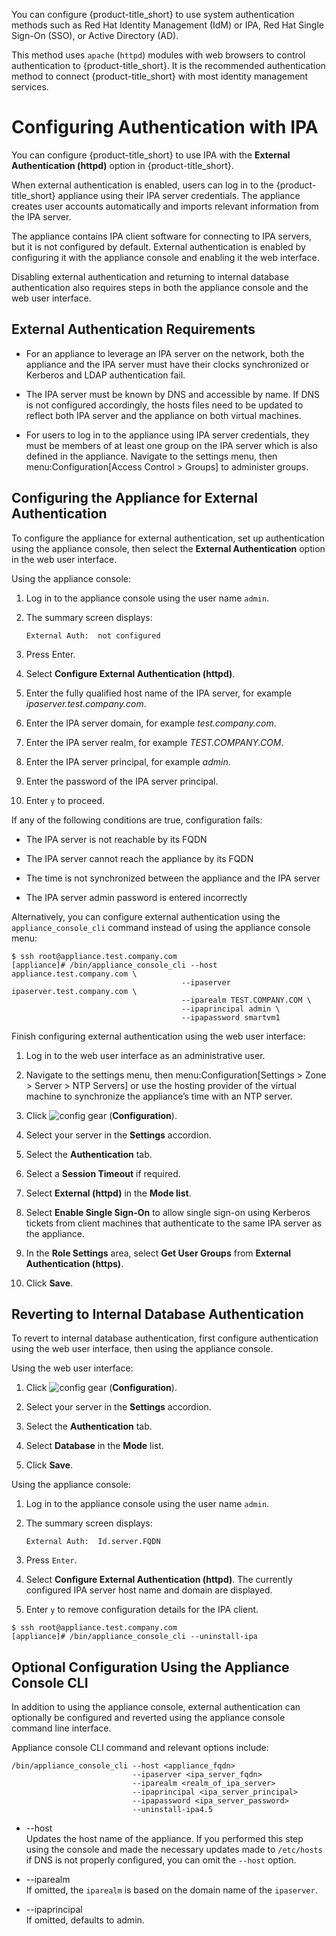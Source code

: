You can configure {product-title\_short} to use system authentication
methods such as Red Hat Identity Management (IdM) or IPA, Red Hat Single
Sign-On (SSO), or Active Directory (AD).

This method uses `apache` (`httpd`) modules with web browsers to control
authentication to {product-title\_short}. It is the recommended
authentication method to connect {product-title\_short} with most
identity management services.

# Configuring Authentication with IPA

You can configure {product-title\_short} to use IPA with the **External
Authentication (httpd)** option in {product-title\_short}.

When external authentication is enabled, users can log in to the
{product-title\_short} appliance using their IPA server credentials. The
appliance creates user accounts automatically and imports relevant
information from the IPA server.

The appliance contains IPA client software for connecting to IPA
servers, but it is not configured by default. External authentication is
enabled by configuring it with the appliance console and enabling it the
web interface.

Disabling external authentication and returning to internal database
authentication also requires steps in both the appliance console and the
web user interface.

## External Authentication Requirements

  - For an appliance to leverage an IPA server on the network, both the
    appliance and the IPA server must have their clocks synchronized or
    Kerberos and LDAP authentication fail.

  - The IPA server must be known by DNS and accessible by name. If DNS
    is not configured accordingly, the hosts files need to be updated to
    reflect both IPA server and the appliance on both virtual machines.

  - For users to log in to the appliance using IPA server credentials,
    they must be members of at least one group on the IPA server which
    is also defined in the appliance. Navigate to the settings menu,
    then menu:Configuration\[Access Control \> Groups\] to administer
    groups.

## Configuring the Appliance for External Authentication

To configure the appliance for external authentication, set up
authentication using the appliance console, then select the **External
Authentication** option in the web user interface.

Using the appliance console:

1.  Log in to the appliance console using the user name `admin`.

2.  The summary screen displays:
    
        External Auth:  not configured

3.  Press Enter.

4.  Select **Configure External Authentication (httpd)**.

5.  Enter the fully qualified host name of the IPA server, for example
    *ipaserver.test.company.com*.

6.  Enter the IPA server domain, for example *test.company.com*.

7.  Enter the IPA server realm, for example *TEST.COMPANY.COM*.

8.  Enter the IPA server principal, for example *admin*.

9.  Enter the password of the IPA server principal.

10. Enter `y` to proceed.

<div class="note">

If any of the following conditions are true, configuration fails:

  - The IPA server is not reachable by its FQDN

  - The IPA server cannot reach the appliance by its FQDN

  - The time is not synchronized between the appliance and the IPA
    server

  - The IPA server admin password is entered incorrectly

</div>

Alternatively, you can configure external authentication using the
`appliance_console_cli` command instead of using the appliance console
menu:

    $ ssh root@appliance.test.company.com
    [appliance]# /bin/appliance_console_cli --host appliance.test.company.com \
                                          --ipaserver ipaserver.test.company.com \
                                          --iparealm TEST.COMPANY.COM \
                                          --ipaprincipal admin \
                                          --ipapassword smartvm1

Finish configuring external authentication using the web user interface:

1.  Log in to the web user interface as an administrative user.

2.  Navigate to the settings menu, then menu:Configuration\[Settings \>
    Zone \> Server \> NTP Servers\] or use the hosting provider of the
    virtual machine to synchronize the appliance’s time with an NTP
    server.

3.  Click ![config gear](config-gear.png) (**Configuration**).

4.  Select your server in the **Settings** accordion.

5.  Select the **Authentication** tab.

6.  Select a **Session Timeout** if required.

7.  Select **External (httpd)** in the **Mode list**.

8.  Select **Enable Single Sign-On** to allow single sign-on using
    Kerberos tickets from client machines that authenticate to the same
    IPA server as the appliance.

9.  In the **Role Settings** area, select **Get User Groups** from
    **External Authentication (https)**.

10. Click **Save**.

## Reverting to Internal Database Authentication

To revert to internal database authentication, first configure
authentication using the web user interface, then using the appliance
console.

Using the web user interface:

1.  Click ![config gear](config-gear.png) (**Configuration**).

2.  Select your server in the **Settings** accordion.

3.  Select the **Authentication** tab.

4.  Select **Database** in the **Mode** list.

5.  Click **Save**.

Using the appliance console:

1.  Log in to the appliance console using the user name `admin`.

2.  The summary screen displays:
    
        External Auth:  Id.server.FQDN

3.  Press `Enter`.

4.  Select **Configure External Authentication (httpd)**. The currently
    configured IPA server host name and domain are displayed.

5.  Enter `y` to remove configuration details for the IPA client.

<!-- end list -->

    $ ssh root@appliance.test.company.com
    [appliance]# /bin/appliance_console_cli --uninstall-ipa

## Optional Configuration Using the Appliance Console CLI

In addition to using the appliance console, external authentication can
optionally be configured and reverted using the appliance console
command line interface.

Appliance console CLI command and relevant options include:

    /bin/appliance_console_cli --host <appliance_fqdn>
                               --ipaserver <ipa_server_fqdn>
                               --iparealm <realm_of_ipa_server>
                               --ipaprincipal <ipa_server_principal>
                               --ipapassword <ipa_server_password>
                               --uninstall-ipa4.5

  - \--host  
    Updates the host name of the appliance. If you performed this step
    using the console and made the necessary updates made to
    `/etc/hosts` if DNS is not properly configured, you can omit the
    `--host` option.

  - \--iparealm  
    If omitted, the `iparealm` is based on the domain name of the
    `ipaserver`.

  - \--ipaprincipal  
    If omitted, defaults to admin.
